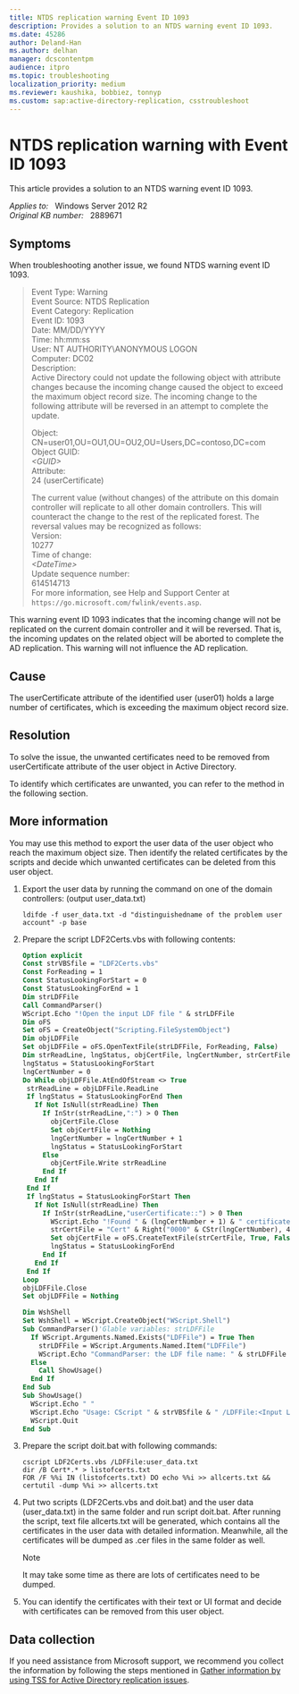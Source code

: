 ```yaml
---
title: NTDS replication warning Event ID 1093
description: Provides a solution to an NTDS warning event ID 1093.
ms.date: 45286
author: Deland-Han
ms.author: delhan
manager: dcscontentpm
audience: itpro
ms.topic: troubleshooting
localization_priority: medium
ms.reviewer: kaushika, bobbiez, tonnyp
ms.custom: sap:active-directory-replication, csstroubleshoot
---
```

# NTDS replication warning with Event ID 1093

This article provides a solution to an NTDS warning event ID 1093.

_Applies to:_ &nbsp; Windows Server 2012 R2  
_Original KB number:_ &nbsp; 2889671

## Symptoms

When troubleshooting another issue, we found NTDS warning event ID 1093.

> Event Type: Warning  
Event Source: NTDS Replication  
Event Category: Replication  
Event ID: 1093  
Date:  MM/DD/YYYY  
Time:  hh:mm:ss  
User:  NT AUTHORITY\ANONYMOUS LOGON  
Computer: DC02  
Description:  
Active Directory could not update the following object with attribute changes because the incoming change caused the object to exceed the maximum object record size. The incoming change to the following attribute will be reversed in an attempt to complete the update.
>
> Object:  
CN=user01,OU=OU1,OU=OU2,OU=Users,DC=contoso,DC=com  
Object GUID:  
*\<GUID>*  
Attribute:  
24 (userCertificate)  
>
> The current value (without changes) of the attribute on this domain controller will replicate to all other domain controllers. This will counteract the change to the rest of the replicated forest. The reversal values may be recognized as follows:  
Version:  
10277  
Time of change:  
*\<DateTime>*  
Update sequence number:  
614514713  
For more information, see Help and Support Center at `https://go.microsoft.com/fwlink/events.asp`.

This warning event ID 1093 indicates that the incoming change will not be replicated on the current domain controller and it will be reversed. That is, the incoming updates on the related object will be aborted to complete the AD replication. This warning will not influence the AD replication.

## Cause

The userCertificate attribute of the identified user (user01) holds a large number of certificates, which is exceeding the maximum object record size.

## Resolution

To solve the issue, the unwanted certificates need to be removed from userCertificate attribute of the user object in Active Directory.

To identify which certificates are unwanted, you can refer to the method in the following section.

## More information

You may use this method to export the user data of the user object who reach the maximum object size. Then identify the related certificates by the scripts and decide which unwanted certificates can be deleted from this user object.

1. Export the user data by running the command on one of the domain controllers: (output user_data.txt)

    ```console
    ldifde -f user_data.txt -d "distinguishedname of the problem user account" -p base
    ```

2. Prepare the script LDF2Certs.vbs with following contents:

    ```vb
    Option explicit
    Const strVBSfile = "LDF2Certs.vbs"
    Const ForReading = 1
    Const StatusLookingForStart = 0
    Const StatusLookingForEnd = 1
    Dim strLDFFile
    Call CommandParser()
    WScript.Echo "!Open the input LDF file " & strLDFFile
    Dim oFS
    Set oFS = CreateObject("Scripting.FileSystemObject")
    Dim objLDFFile
    Set objLDFFile = oFS.OpenTextFile(strLDFFile, ForReading, False)
    Dim strReadLine, lngStatus, objCertFile, lngCertNumber, strCertFile
    lngStatus = StatusLookingForStart
    lngCertNumber = 0
    Do While objLDFFile.AtEndOfStream <> True
     strReadLine = objLDFFile.ReadLine
     If lngStatus = StatusLookingForEnd Then
       If Not IsNull(strReadLine) Then
         If InStr(strReadLine,":") > 0 Then
           objCertFile.Close
           Set objCertFile = Nothing
           lngCertNumber = lngCertNumber + 1
           lngStatus = StatusLookingForStart
         Else
           objCertFile.Write strReadLine
         End If
       End If
     End If
     If lngStatus = StatusLookingForStart Then
       If Not IsNull(strReadLine) Then
         If InStr(strReadLine,"userCertificate::") > 0 Then
           WScript.Echo "!Found " & (lngCertNumber + 1) & " certificate"
           strCertFile = "Cert" & Right("0000" & CStr(lngCertNumber), 4) & ".cer"
           Set objCertFile = oFS.CreateTextFile(strCertFile, True, False)
           lngStatus = StatusLookingForEnd
         End If
       End If
     End If
    Loop
    objLDFFile.Close
    Set objLDFFile = Nothing

    Dim WshShell
    Set WshShell = WScript.CreateObject("WScript.Shell")
    Sub CommandParser()'Glable variables: strLDFFile
      If WScript.Arguments.Named.Exists("LDFFile") = True Then
        strLDFFile = WScript.Arguments.Named.Item("LDFFile")
        WScript.Echo "CommandParser: the LDF file name: " & strLDFFile
      Else
        Call ShowUsage()
      End If
    End Sub
    Sub ShowUsage()
      WScript.Echo " "
      WScript.Echo "Usage: CScript " & strVBSfile & " /LDFFile:<Input LDF file name, such as input.txt>"
      WScript.Quit
    End Sub
    ```

3. Prepare the script doit.bat with following commands:

    ```console
    cscript LDF2Certs.vbs /LDFFile:user_data.txt  
    dir /B Cert*.* > listofcerts.txt  
    FOR /F %%i IN (listofcerts.txt) DO echo %%i >> allcerts.txt && certutil -dump %%i >> allcerts.txt
    ```

4. Put two scripts (LDF2Certs.vbs and doit.bat) and the user data (user_data.txt) in the same folder and run script doit.bat.
    After running the script, text file allcerts.txt will be generated, which contains all the certificates in the user data with detailed information. Meanwhile, all the certificates will be dumped as .cer files in the same folder as well.

    > [!NOTE]
    > It may take some time as there are lots of certificates need to be dumped.

5. You can identify the certificates with their text or UI format and decide with certificates can be removed from this user object.

## Data collection

If you need assistance from Microsoft support, we recommend you collect the information by following the steps mentioned in [Gather information by using TSS for Active Directory replication issues](../../windows-client/windows-troubleshooters/gather-information-using-tss-ad-replication.md).
